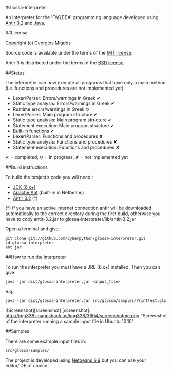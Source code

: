 #Glossa-Interpreter

An interpreter for the 'ΓΛΩΣΣΑ' programming language developed using [Antlr 3.2](http://www.antlr.org/) and [Java](http://www.java.com/en/).

##License

Copyright (c) Georgios Migdos

Source code is available under the terms of the [MIT license](http://www.opensource.org/licenses/mit-license.php).

Antlr 3 is distributed under the terms of the [BSD license](http://www.antlr.org/license.html).

##Status

The interpreter can now execute all programs that have only a main method (i.e. functions and procedures are not implemented yet).

- Lexer/Parser: Errors/warnings in Greek ✔
- Static type analysis: Errors/warnings in Greek ✔
- Runtime errors/warnings in Greek ⟳
- Lexer/Parser: Main program structure ✔
- Static type analysis: Main program structure ✔
- Statement execution: Main program structure ✔
- Built-in functions ✔
- Lexer/Parser: Functions and procedures ✘
- Static type analysis: Functions and procedures ✘
- Statement execution: Functions and procedures ✘


✔ = completed, ⟳ = in progress, ✘ = not implemented yet

##Build instructions

To build the project’s code you will need :

- [JDK (6.x+)](http://www.oracle.com/technetwork/java/javase/downloads/index.html)
- [Apache Ant](http://ant.apache.org/) (built-in in Netbeans)
- [Antlr 3.2](http://www.antlr.org/download/antlr-3.2.jar) (*)

(*) If you have an active internet connection antlr will be downloaded automatically to the correct directory during the first build, otherwise you have to copy antlr-3.2.jar to glossa-interpreter/lib/antlr-3.2.jar


Open a terminal and give:

    git clone git://github.com/cyberpython/glossa-interpreter.git
    cd glossa-interpreter
    ant jar

##How to run the interpreter

To run the interpreter you must have a JRE (6.x+) installed. Then you can give:

    java -jar dist/glossa-interpreter.jar <input_file>

e.g.:

    java -jar dist/glossa-interpreter.jar src/glossa/samples/PrintTest.gls


![Screenshot][screenshot]
[screenshot]: http://img338.imageshack.us/img338/3604/screenshotme.png  "Screenshot of the interpreter running a sample input file in Ubuntu 10.10"


##Samples

There are some example input files in:

    src/glossa/samples/

The project is developed using [Netbeans 6.9](http://netbeans.org/) but you can use your editor/IDE of choice.

